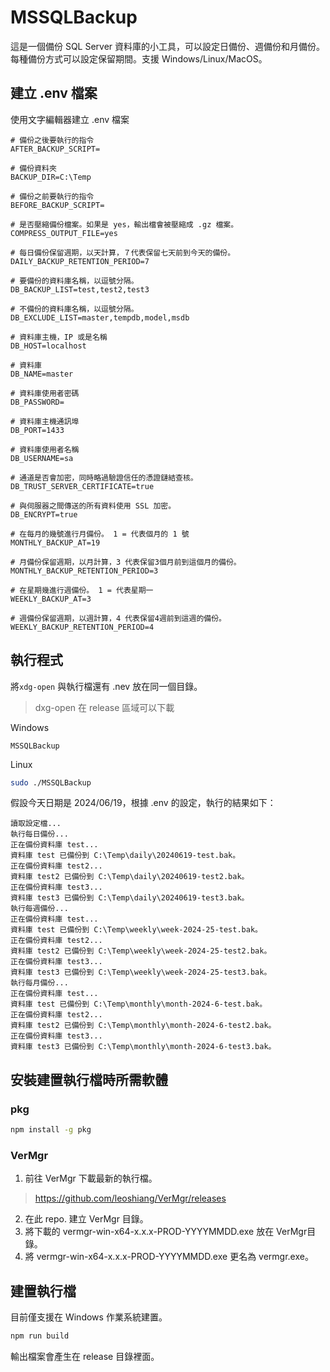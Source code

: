 # MSSQLBackup

這是一個備份 SQL Server 資料庫的小工具，可以設定日備份、週備份和月備份。每種備份方式可以設定保留期間。支援 Windows/Linux/MacOS。

## 建立 .env 檔案

使用文字編輯器建立 .env 檔案

```
# 備份之後要執行的指令
AFTER_BACKUP_SCRIPT=

# 備份資料夾
BACKUP_DIR=C:\Temp

# 備份之前要執行的指令
BEFORE_BACKUP_SCRIPT=

# 是否壓縮備份檔案。如果是 yes，輸出檔會被壓縮成 .gz 檔案。
COMPRESS_OUTPUT_FILE=yes

# 每日備份保留週期，以天計算，７代表保留七天前到今天的備份。
DAILY_BACKUP_RETENTION_PERIOD=7

# 要備份的資料庫名稱，以逗號分隔。
DB_BACKUP_LIST=test,test2,test3

# 不備份的資料庫名稱，以逗號分隔。
DB_EXCLUDE_LIST=master,tempdb,model,msdb

# 資料庫主機，IP 或是名稱
DB_HOST=localhost

# 資料庫
DB_NAME=master

# 資料庫使用者密碼
DB_PASSWORD=

# 資料庫主機通訊埠
DB_PORT=1433

# 資料庫使用者名稱
DB_USERNAME=sa

# 通道是否會加密，同時略過驗證信任的憑證鏈結查核。
DB_TRUST_SERVER_CERTIFICATE=true

# 與伺服器之間傳送的所有資料使用 SSL 加密。
DB_ENCRYPT=true

# 在每月的幾號進行月備份。 1 = 代表個月的 1 號
MONTHLY_BACKUP_AT=19

# 月備份保留週期，以月計算，3 代表保留3個月前到這個月的備份。
MONTHLY_BACKUP_RETENTION_PERIOD=3

# 在星期幾進行週備份。 1 = 代表星期一
WEEKLY_BACKUP_AT=3

# 週備份保留週期，以週計算，4 代表保留4週前到這週的備份。
WEEKLY_BACKUP_RETENTION_PERIOD=4
```

## 執行程式

將`xdg-open` 與執行檔還有  .nev 放在同一個目錄。
> dxg-open 在 release 區域可以下載

Windows

```
MSSQLBackup
```

Linux

```bash
sudo ./MSSQLBackup
```
假設今天日期是 2024/06/19，根據 .env 的設定，執行的結果如下：

```text
讀取設定檔...
執行每日備份...
正在備份資料庫 test...
資料庫 test 已備份到 C:\Temp\daily\20240619-test.bak。
正在備份資料庫 test2...
資料庫 test2 已備份到 C:\Temp\daily\20240619-test2.bak。
正在備份資料庫 test3...
資料庫 test3 已備份到 C:\Temp\daily\20240619-test3.bak。
執行每週備份...
正在備份資料庫 test...
資料庫 test 已備份到 C:\Temp\weekly\week-2024-25-test.bak。
正在備份資料庫 test2...
資料庫 test2 已備份到 C:\Temp\weekly\week-2024-25-test2.bak。
正在備份資料庫 test3...
資料庫 test3 已備份到 C:\Temp\weekly\week-2024-25-test3.bak。
執行每月備份...
正在備份資料庫 test...
資料庫 test 已備份到 C:\Temp\monthly\month-2024-6-test.bak。
正在備份資料庫 test2...
資料庫 test2 已備份到 C:\Temp\monthly\month-2024-6-test2.bak。
正在備份資料庫 test3...
資料庫 test3 已備份到 C:\Temp\monthly\month-2024-6-test3.bak。
```

## 安裝建置執行檔時所需軟體

### pkg

```bash
npm install -g pkg
```

### VerMgr

1. 前往 VerMgr 下載最新的執行檔。

> https://github.com/leoshiang/VerMgr/releases

2. 在此 repo. 建立 VerMgr 目錄。
3. 將下載的 vermgr-win-x64-x.x.x-PROD-YYYYMMDD.exe 放在 VerMgr目錄。
4. 將 vermgr-win-x64-x.x.x-PROD-YYYYMMDD.exe 更名為 vermgr.exe。

## 建置執行檔

目前僅支援在 Windows 作業系統建置。

```bash
npm run build
```

輸出檔案會產生在 release 目錄裡面。


